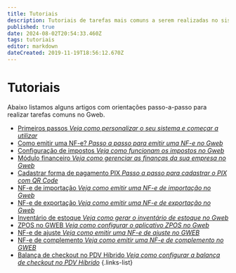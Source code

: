 ```yaml
---
title: Tutoriais
description: Tutoriais de tarefas mais comuns a serem realizadas no sistema
published: true
date: 2024-08-02T20:54:33.460Z
tags: tutoriais
editor: markdown
dateCreated: 2019-11-19T18:56:12.670Z
---
```


# Tutoriais

Abaixo listamos alguns artigos com orientações passo-a-passo para realizar tarefas comuns no Gweb.

- [Primeiros passos *Veja como personalizar o seu sistema e começar a utilizar*](/tutoriais/primeiros-passos)
- [Como emitir uma NF-e? *Passo a passo para emitir uma NF-e no Gweb*](/tutoriais/como-emitir-uma-nfe)
- [Configuração de impostos *Veja como funcionam os impostos no Gweb*](/tutoriais/configurar-impostos)
- [Módulo financeiro *Veja como gerenciar as finanças da sua empresa no Gweb*](/tutoriais/financeiro)
- [Cadastrar forma de pagamento PIX *Passo a passo para cadastrar o PIX com QR Code*](/tutoriais/cadastrar-pix)
- [NF-e de importação *Veja como emitir uma NF-e de importação no Gweb*](/tutoriais/nota-importacao)
- [NF-e de exportação *Veja como emitir uma NF-e de exportação no Gweb*](/pt-br/tutoriais/nota-exportacao)
- [Inventário de estoque *Veja como gerar o inventário de estoque no Gweb*](/pt-br/tutoriais/inventario-estoque)
- [ZPOS no GWEB *Veja como configurar o aplicativo ZPOS no Gweb*](/pt-br/tutoriais/zpos)
- [NF-e de ajuste *Veja como emitir uma NF-e de ajuste no GWEB*](/pt-br/tutoriais/como-emitir-uma-nfe-de-ajuste)
- [NF-e de complemento *Veja como emitir uma NF-e de complemento no GWEB*](/pt-br/tutoriais/como-emitir-uma-nfe-de-complemento)
- [Balança de checkout no PDV Híbrido *Veja como configurar a balança de checkout no PDV Híbrido*](/pt-br/tutoriais/como-usar-balanca-de-checkout-no-pdv-hibrido)
{.links-list}

<!--
- [Balança de etiquetas *Veja como configurar a leitura do código de barras com 4 dígitos no código do produto*](/tutoriais/configuracao-balanca-etiqueta-4-digitos)
- [Balança de etiquetas *Veja como configurar a leitura do código de barras com 5 dígitos no código do produto*](/tutoriais/configuracao-balanca-etiqueta-5-digitos)
- [Balança de etiquetas *Veja como configurar a leitura do código de barras com 6 dígitos no código do produto*](/tutoriais/configuracao-balanca-etiqueta-6-digitos)
-->
